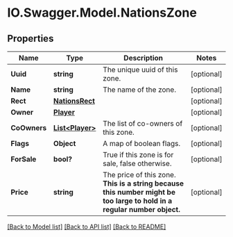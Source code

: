 # IO.Swagger.Model.NationsZone
## Properties

Name | Type | Description | Notes
------------ | ------------- | ------------- | -------------
**Uuid** | **string** | The unique uuid of this zone. | [optional] 
**Name** | **string** | The name of the zone. | [optional] 
**Rect** | [**NationsRect**](NationsRect.md) |  | [optional] 
**Owner** | [**Player**](Player.md) |  | [optional] 
**CoOwners** | [**List&lt;Player&gt;**](Player.md) | The list of co-owners of this zone. | [optional] 
**Flags** | **Object** | A map of boolean flags. | [optional] 
**ForSale** | **bool?** | True if this zone is for sale, false otherwise. | [optional] 
**Price** | **string** | The price of this zone. **This is a string because this number might be too large to hold in a regular number object.** | [optional] 

[[Back to Model list]](../README.md#documentation-for-models) [[Back to API list]](../README.md#documentation-for-api-endpoints) [[Back to README]](../README.md)

